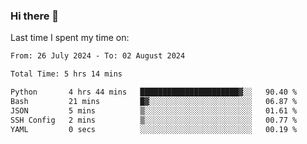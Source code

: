 ### Hi there 👋

<!--
**Grav1tum/Grav1tum** is a ✨ _special_ ✨ repository because its `README.md` (this file) appears on your GitHub profile.

Here are some ideas to get you started:

- 🔭 I’m currently working on ...
- 🌱 I’m currently learning ...
- 👯 I’m looking to collaborate on ...
- 🤔 I’m looking for help with ...
- 💬 Ask me about ...
- 📫 How to reach me: ...
- 😄 Pronouns: ...
- ⚡ Fun fact: ...
-->
Last time I spent my time on:
<!--START_SECTION:waka-->

```txt
From: 26 July 2024 - To: 02 August 2024

Total Time: 5 hrs 14 mins

Python       4 hrs 44 mins   ██████████████████████▓░░   90.40 %
Bash         21 mins         █▓░░░░░░░░░░░░░░░░░░░░░░░   06.87 %
JSON         5 mins          ▒░░░░░░░░░░░░░░░░░░░░░░░░   01.61 %
SSH Config   2 mins          ▒░░░░░░░░░░░░░░░░░░░░░░░░   00.77 %
YAML         0 secs          ░░░░░░░░░░░░░░░░░░░░░░░░░   00.19 %
```

<!--END_SECTION:waka-->
